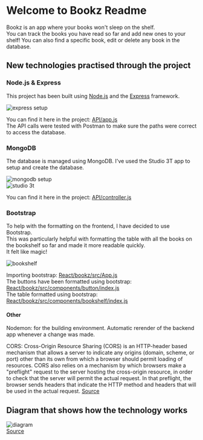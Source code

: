 # Welcome to Bookz Readme

Bookz is an app where your books won't sleep on the shelf.   
You can track the books you have read so far and add new ones to your shelf! You can also find a specific book, edit or delete any book in the database.  

## New technologies practised through the project

### Node.js & Express

This project has been built using [Node.js](https://nodejs.org/en/about/) and the [Express](https://expressjs.com/) framework.  
  
![express setup](https://imgur.com/lCQ1aB1)  
  
You can find it here in the project: [API/app.js](API/app.js)  
The API calls were tested with Postman to make sure the paths were correct to access the database.  
  
### MongoDB
  
The database is managed using MongoDB. I've used the Studio 3T app to setup and create the database.  
  
![mongodb setup](https://imgur.com/TP0lf0a)    
![studio 3t](https://imgur.com/ISr75Y4)  
  
You can find it here in the project: [API/controller.js](API/controller.js)  
  
### Bootstrap
  
To help with the formatting on the frontend, I have decided to use Bootstrap.  
This was particularly helpful with formatting the table with all the books on the bookshelf so far and made it more readable quickly.  
It felt like magic!  
    
![bookshelf](https://imgur.com/6FPNnNu)  
  
Importing bootstrap: [React/bookz/src/App.js](React/bookz/src/App.js)  
The buttons have been formatted using bootstrap: [React/bookz/src/components/button/index.js](React/bookz/src/components/button/index.js)  
The table formatted using bootstrap: [React/bookz/src/components/bookshelf/index.js](React/bookz/src/components/bookshelf/index.js)  
  
#### Other  
  
Nodemon: for the building environment. Automatic rerender of the backend app whenever a change was made.  
  
CORS: Cross-Origin Resource Sharing (CORS) is an HTTP-header based mechanism that allows a server to indicate any origins (domain, scheme, or port) other than its own from which a browser should permit loading of resources. CORS also relies on a mechanism by which browsers make a "preflight" request to the server hosting the cross-origin resource, in order to check that the server will permit the actual request. In that preflight, the browser sends headers that indicate the HTTP method and headers that will be used in the actual request. [Source](https://developer.mozilla.org/en-US/docs/Web/HTTP/CORS)  

  
## Diagram that shows how the technology works  
  
![diagram](https://imgur.com/jnZ1HF1)  
[Source](https://www.mongodb.com/blog/post/the-modern-application-stack-part-5-using-reactjs-es6-and-jsx-to-build-a-ui-the-rise-of-mern)  
